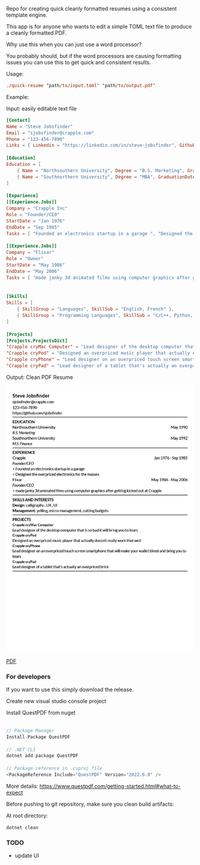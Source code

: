 Repo for creating quick cleanly formatted resumes using a consistent template engine. 

This app is for anyone who wants to edit a simple TOML text file to produce a cleanly formatted PDF.

Why use this when you can just use a word processor?

You probably should, but if the word processors are causing formatting issues you can use this to get quick and consistent results.

Usage:

```ps
./quick-resume "path/to/input.toml" "path/to/output.pdf"
```

Example:

Input: easily editable text file
``` toml
[Contact]
Name = "Steve Jobsfinder"
Email = "sjobsfinder@crapple.com"
Phone = "123-456-7890"
Links = { Linkedin = "https://linkedin.com/in/steve-jobsfinder", Github = "https://github.com/sjobsfinder" }

[Education]
Education = [
	{ Name = "Northsouthern University", Degree = "B.S. Marketing", GraduationDate = "May 1970" },
	{ Name = "Southnorthern University", Degree = "MBA", GraduationDate = "May 1972" },
]

[Experience]
[[Experience.Jobs]]
Company = "Crapple Inc"
Role = "Founder/CEO"
StartDate = "Jan 1976"
EndDate = "Sep 1985"
Tasks = [ "Founded an electronics startup in a garage ", "Designed the overpriced electronics for the masses", ]

[[Experience.Jobs]]
Company = "Flixar"
Role = "Owner"
StartDate = "May 1986"
EndDate = "May 2006"
Tasks = [ "made janky 3d animated films using computer graphics after getting kicked out at Crapple", ]


[Skills]
Skills = [
	{ SkillGroup = "Languages", SkillSub = "English, French" },
	{ SkillGroup = "Programming Languages", SkillSub = "C/C++, Python, C#, Java" },
]

[Projects]
[Projects.ProjectsDict]
"Crapple cryMac Computer" = "Lead designer of the desktop computer that is so bad it will bring you to tears"
"Crapple cryPod" = "Designed an overpriced music player that actually doesn't really work that well"
"Crapple cryPhone" = "Lead designer on an overpriced touch screen smartphone that will make your wallet bleed and bring you to tears"
"Crapple cryPad" = "Lead designer of a tablet that's actually an overpriced brick"
```

Output: Clean PDF Resume

![Resume example](examples/resume.example1.jpg)

[PDF](examples/resume.example1.pdf)

### For developers

If you want to use this simply download the release.

Create new visual studio console project 

Install QuestPDF from nuget

```cs

// Package Manager
Install-Package QuestPDF

// .NET CLI
dotnet add package QuestPDF

// Package reference in .csproj file
<PackageReference Include="QuestPDF" Version="2022.6.0" />
```

More details: https://www.questpdf.com/getting-started.html#what-to-expect

Before pushing to git repository, make sure you clean build artifacts:

At root directory:

`dotnet clean`


### TODO
- update UI